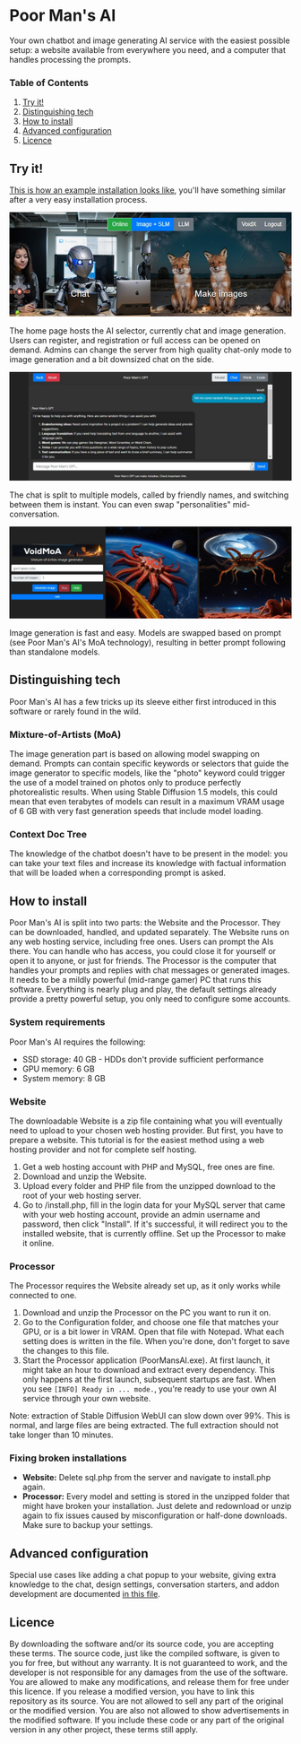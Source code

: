 # Poor Man's AI
Your own chatbot and image generating AI service with the easiest possible
setup: a website available from everywhere you need, and a computer that handles
processing the prompts.

### Table of Contents
1. [Try it!](#try-it)
1. [Distinguishing tech](#distinguishing-tech)
1. [How to install](#how-to-install)
1. [Advanced configuration](#advanced-configuration)
1. [Licence](#licence)

## Try it!
[This is how an example installation looks like](https://ai.sbence.hu), you'll
have something similar after a very easy installation process.

![Home](docs/home.jpg)

The home page hosts the AI selector, currently chat and image generation. Users
can register, and registration or full access can be opened on demand. Admins
can change the server from high quality chat-only mode to image generation and
a bit downsized chat on the side. 

![Home](docs/chat.jpg)

The chat is split to multiple models, called by friendly names, and switching
between them is instant. You can even swap "personalities" mid-conversation.

![Home](docs/image.jpg)

Image generation is fast and easy. Models are swapped based on prompt (see Poor
Man's AI's MoA technology), resulting in better prompt following than standalone
models.

## Distinguishing tech
Poor Man's AI has a few tricks up its sleeve either first introduced in this
software or rarely found in the wild.

### Mixture-of-Artists (MoA)
The image generation part is based on allowing model swapping on demand. Prompts
can contain specific keywords or selectors that guide the image generator to
specific models, like the "photo" keyword could trigger the use of a model
trained on photos only to produce perfectly photorealistic results. When using
Stable Diffusion 1.5 models, this could mean that even terabytes of models can
result in a maximum VRAM usage of 6 GB with very fast generation speeds that
include model loading.

### Context Doc Tree
The knowledge of the chatbot doesn't have to be present in the model: you can
take your text files and increase its knowledge with factual information that
will be loaded when a corresponding prompt is asked.

## How to install
Poor Man's AI is split into two parts: the Website and the Processor. They can
be downloaded, handled, and updated separately. The Website runs on any web
hosting service, including free ones. Users can prompt the AIs there. You can
handle who has access, you could close it for yourself or open it to anyone, or
just for friends. The Processor is the computer that handles your prompts and
replies with chat messages or generated images. It needs to be a mildly powerful
(mid-range gamer) PC that runs this software. Everything is nearly plug and
play, the default settings already provide a pretty powerful setup, you only
need to configure some accounts.

### System requirements
Poor Man's AI requires the following:
- SSD storage: 40 GB - HDDs don't provide sufficient performance
- GPU memory: 6 GB
- System memory: 8 GB

### Website
The downloadable Website is a zip file containing what you will eventually need
to upload to your chosen web hosting provider. But first, you have to prepare a
website. This tutorial is for the easiest method using a web hosting provider
and not for complete self hosting.
1. Get a web hosting account with PHP and MySQL, free ones are fine.
1. Download and unzip the Website.
1. Upload every folder and PHP file from the unzipped download to the root of
   your web hosting server.
1. Go to <your website>/install.php, fill in the login data for your MySQL
   server that came with your web hosting account, provide an admin username and
   password, then click "Install". If it's successful, it will redirect you to
   the installed website, that is currently offline. Set up the Processor to
   make it online.

### Processor
The Processor requires the Website already set up, as it only works while
connected to one.
1. Download and unzip the Processor on the PC you want to run it on.
1. Go to the Configuration folder, and choose one file that matches your GPU, or
   is a bit lower in VRAM. Open that file with Notepad. What each setting does
   is written in the file. When you're done, don't forget to save the changes to
   this file.
1. Start the Processor application (PoorMansAI.exe). At first launch, it might
   take an hour to download and extract every dependency. This only happens at
   the first launch, subsequent startups are fast. When you see `[INFO] Ready in
   ... mode.`, you're ready to use your own AI service through your own website.

Note: extraction of Stable Diffusion WebUI can slow down over 99%. This is
normal, and large files are being extracted. The full extraction should not take
longer than 10 minutes.

### Fixing broken installations
* **Website:** Delete sql.php from the server and navigate to install.php again.
* **Processor:** Every model and setting is stored in the unzipped folder that
  might have broken your installation. Just delete and redownload or unzip again
  to fix issues caused by misconfiguration or half-done downloads. Make sure to
  backup your settings.

## Advanced configuration
Special use cases like adding a chat popup to your website, giving extra
knowledge to the chat, design settings, conversation starters, and addon
development are documented [in this file](./README_Adv.md).

## Licence
By downloading the software and/or its source code, you are accepting these
terms. The source code, just like the compiled software, is given to you for
free, but without any warranty. It is not guaranteed to work, and the developer
is not responsible for any damages from the use of the software. You are allowed
to make any modifications, and release them for free under this licence. If you
release a modified version, you have to link this repository as its source. You
are not allowed to sell any part of the original or the modified version. You
are also not allowed to show advertisements in the modified software. If you
include these code or any part of the original version in any other project,
these terms still apply.